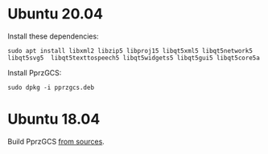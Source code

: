 

# Ubuntu 20.04

Install these dependencies:

`sudo apt install libxml2 libzip5 libproj15 libqt5xml5 libqt5network5 libqt5svg5  libqt5texttospeech5 libqt5widgets5 libqt5gui5 libqt5core5a`


Install PprzGCS:

`sudo dpkg -i pprzgcs.deb`

# Ubuntu 18.04

Build PprzGCS [from sources](https://fabien-b.github.io/PprzGCS/developer_guide/how_to_build.html#ubuntu-18-04).

